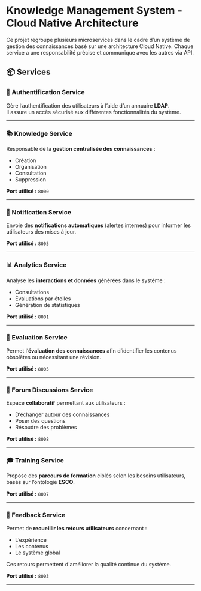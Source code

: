 #  Knowledge Management System - Cloud Native Architecture

Ce projet regroupe plusieurs microservices dans le cadre d’un système de gestion des connaissances basé sur une architecture Cloud Native. Chaque service a une responsabilité précise et communique avec les autres via API.

## 📦 Services

### 🔐 Authentification Service
Gère l’authentification des utilisateurs à l’aide d’un annuaire **LDAP**.  
Il assure un accès sécurisé aux différentes fonctionnalités du système.

---

### 📚 Knowledge Service
Responsable de la **gestion centralisée des connaissances** :
- Création
- Organisation
- Consultation
- Suppression

**Port utilisé :** `8000`

---

### 🔔 Notification Service
Envoie des **notifications automatiques** (alertes internes) pour informer les utilisateurs des mises à jour.

**Port utilisé :** `8005`

---

### 📊 Analytics Service
Analyse les **interactions et données** générées dans le système :
- Consultations
- Évaluations par étoiles
- Génération de statistiques

**Port utilisé :** `8001`

---

### 📝 Evaluation Service
Permet l’**évaluation des connaissances** afin d’identifier les contenus obsolètes ou nécessitant une révision.

**Port utilisé :** `8005`

---

### 💬 Forum Discussions Service
Espace **collaboratif** permettant aux utilisateurs :
- D’échanger autour des connaissances
- Poser des questions
- Résoudre des problèmes

**Port utilisé :** `8008`

---

### 🎓 Training Service
Propose des **parcours de formation** ciblés selon les besoins utilisateurs, basés sur l’ontologie **ESCO**.

**Port utilisé :** `8007`

---

### 📩 Feedback Service
Permet de **recueillir les retours utilisateurs** concernant :
- L’expérience
- Les contenus
- Le système global

Ces retours permettent d'améliorer la qualité continue du système.

**Port utilisé :** `8003`

---



